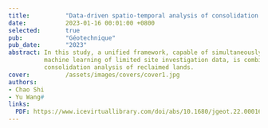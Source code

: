 ```yaml
---
title:          "Data-driven spatio-temporal analysis of consolidation for rapid reclamation"
date:           2023-01-16 00:01:00 +0800
selected:       true
pub:            "Géotechnique"
pub_date:       "2023"
abstract: In this study, a unified framework, capable of simultaneously modelling stratigraphic variation and spatial variability of soil properties through 
          machine learning of limited site investigation data, is combined with the finite-element method and Monte Carlo simulation for spatio-temporal 
          consolidation analysis of reclaimed lands. 
cover:          /assets/images/covers/cover1.jpg
authors:
- Chao Shi
- Yu Wang#
links:
  PDF: https://www.icevirtuallibrary.com/doi/abs/10.1680/jgeot.22.00016
---
```

